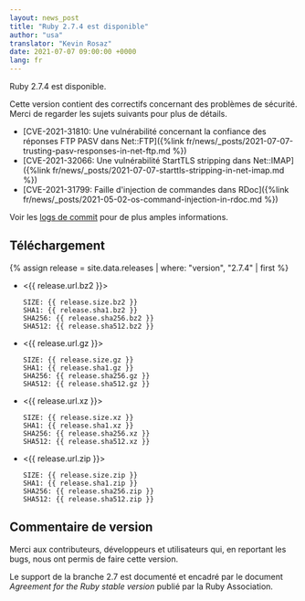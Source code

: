 ```yaml
---
layout: news_post
title: "Ruby 2.7.4 est disponible"
author: "usa"
translator: "Kevin Rosaz"
date: 2021-07-07 09:00:00 +0000
lang: fr
---
```


Ruby 2.7.4 est disponible.

Cette version contient des correctifs concernant des problèmes de sécurité.
Merci de regarder les sujets suivants pour plus de détails.

* [CVE-2021-31810: Une vulnérabilité concernant la confiance des réponses FTP PASV dans Net::FTP]({%link fr/news/_posts/2021-07-07-trusting-pasv-responses-in-net-ftp.md %})
* [CVE-2021-32066: Une vulnérabilité StartTLS stripping dans Net::IMAP]({%link fr/news/_posts/2021-07-07-starttls-stripping-in-net-imap.md %})
* [CVE-2021-31799: Faille d'injection de commandes dans RDoc]({%link fr/news/_posts/2021-05-02-os-command-injection-in-rdoc.md %})

Voir les [logs de commit](https://github.com/ruby/ruby/compare/v2_7_3...v2_7_4) pour de plus amples informations.

## Téléchargement

{% assign release = site.data.releases | where: "version", "2.7.4" | first %}

* <{{ release.url.bz2 }}>

      SIZE: {{ release.size.bz2 }}
      SHA1: {{ release.sha1.bz2 }}
      SHA256: {{ release.sha256.bz2 }}
      SHA512: {{ release.sha512.bz2 }}

* <{{ release.url.gz }}>

      SIZE: {{ release.size.gz }}
      SHA1: {{ release.sha1.gz }}
      SHA256: {{ release.sha256.gz }}
      SHA512: {{ release.sha512.gz }}

* <{{ release.url.xz }}>

      SIZE: {{ release.size.xz }}
      SHA1: {{ release.sha1.xz }}
      SHA256: {{ release.sha256.xz }}
      SHA512: {{ release.sha512.xz }}

* <{{ release.url.zip }}>

      SIZE: {{ release.size.zip }}
      SHA1: {{ release.sha1.zip }}
      SHA256: {{ release.sha256.zip }}
      SHA512: {{ release.sha512.zip }}

## Commentaire de version

Merci aux contributeurs, développeurs et utilisateurs qui, en reportant les bugs, nous ont permis de faire cette version.

Le support de la branche 2.7 est documenté et encadré par le document *Agreement for the Ruby stable version* publié par la Ruby Association.